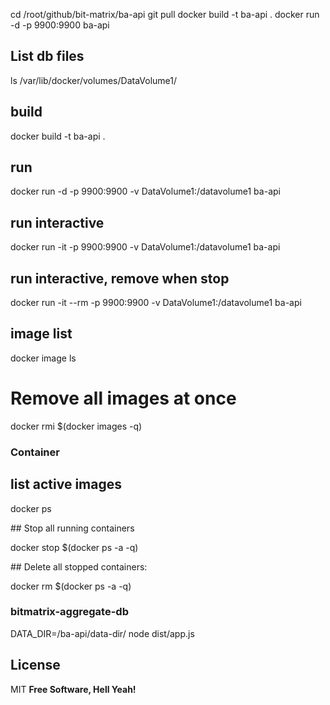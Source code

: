 cd /root/github/bit-matrix/ba-api
git pull
docker build -t ba-api .
docker run -d -p 9900:9900 ba-api

## List db files

ls /var/lib/docker/volumes/DataVolume1/

## build

docker build -t ba-api .

## run

docker run -d -p 9900:9900 -v DataVolume1:/datavolume1 ba-api

## run interactive

docker run -it -p 9900:9900 -v DataVolume1:/datavolume1 ba-api

## run interactive, remove when stop

docker run -it --rm -p 9900:9900 -v DataVolume1:/datavolume1 ba-api

## image list

docker image ls

# Remove all images at once

docker rmi $(docker images -q)

### Container

## list active images

docker ps

## Stop all running containers

docker stop $(docker ps -a -q)

## Delete all stopped containers:

docker rm $(docker ps -a -q)

### bitmatrix-aggregate-db

DATA_DIR=/ba-api/data-dir/ node dist/app.js

## License

MIT
**Free Software, Hell Yeah!**
